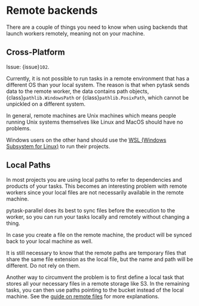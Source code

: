 # Remote backends

There are a couple of things you need to know when using backends that launch workers
remotely, meaning not on your machine.

## Cross-Platform

Issue: {issue}`102`.

Currently, it is not possible to run tasks in a remote environment that has a different
OS than your local system. The reason is that when pytask sends data to the remote
worker, the data contains path objects, {class}`pathlib.WindowsPath` or
{class}`pathlib.PosixPath`, which cannot be unpickled on a different system.

In general, remote machines are Unix machines which means people running Unix systems
themselves like Linux and MacOS should have no problems.

Windows users on the other hand should use the
[WSL (Windows Subsystem for Linux)](https://learn.microsoft.com/en-us/windows/wsl/about)
to run their projects.

## Local Paths

In most projects you are using local paths to refer to dependencies and products of your
tasks. This becomes an interesting problem with remote workers since your local files
are not necessarily available in the remote machine.

pytask-parallel does its best to sync files before the execution to the worker, so you
can run your tasks locally and remotely without changing a thing.

In case you create a file on the remote machine, the product will be synced back to your
local machine as well.

It is still necessary to know that the remote paths are temporary files that share the
same file extension as the local file, but the name and path will be different. Do not
rely on them.

Another way to circumvent the problem is to first define a local task that stores all
your necessary files in a remote storage like S3. In the remaining tasks, you can then
use paths pointing to the bucket instead of the local machine. See the
[guide on remote files](https://tinyurl.com/pytask-remote) for more explanations.
